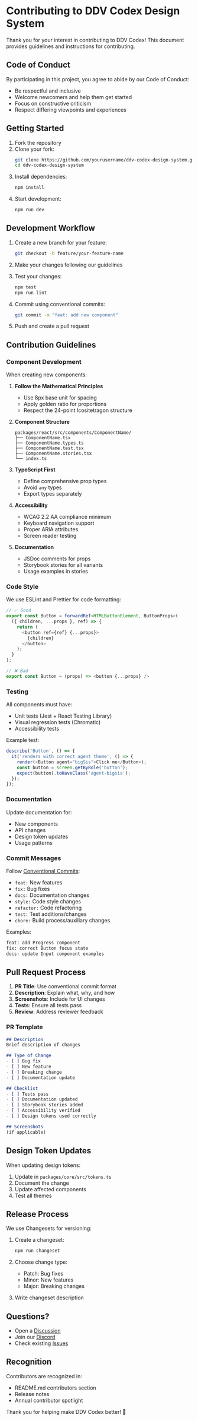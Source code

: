 # Contributing to DDV Codex Design System

Thank you for your interest in contributing to DDV Codex! This document provides guidelines and instructions for contributing.

## Code of Conduct

By participating in this project, you agree to abide by our Code of Conduct:
- Be respectful and inclusive
- Welcome newcomers and help them get started
- Focus on constructive criticism
- Respect differing viewpoints and experiences

## Getting Started

1. Fork the repository
2. Clone your fork:
   ```bash
   git clone https://github.com/yourusername/ddv-codex-design-system.git
   cd ddv-codex-design-system
   ```
3. Install dependencies:
   ```bash
   npm install
   ```
4. Start development:
   ```bash
   npm run dev
   ```

## Development Workflow

1. Create a new branch for your feature:
   ```bash
   git checkout -b feature/your-feature-name
   ```

2. Make your changes following our guidelines

3. Test your changes:
   ```bash
   npm test
   npm run lint
   ```

4. Commit using conventional commits:
   ```bash
   git commit -m "feat: add new component"
   ```

5. Push and create a pull request

## Contribution Guidelines

### Component Development

When creating new components:

1. **Follow the Mathematical Principles**
   - Use 8px base unit for spacing
   - Apply golden ratio for proportions
   - Respect the 24-point Icositetragon structure

2. **Component Structure**
   ```
   packages/react/src/components/ComponentName/
   ├── ComponentName.tsx
   ├── ComponentName.types.ts
   ├── ComponentName.test.tsx
   ├── ComponentName.stories.tsx
   └── index.ts
   ```

3. **TypeScript First**
   - Define comprehensive prop types
   - Avoid `any` types
   - Export types separately

4. **Accessibility**
   - WCAG 2.2 AA compliance minimum
   - Keyboard navigation support
   - Proper ARIA attributes
   - Screen reader testing

5. **Documentation**
   - JSDoc comments for props
   - Storybook stories for all variants
   - Usage examples in stories

### Code Style

We use ESLint and Prettier for code formatting:

```typescript
// ✅ Good
export const Button = forwardRef<HTMLButtonElement, ButtonProps>(
  ({ children, ...props }, ref) => {
    return (
      <button ref={ref} {...props}>
        {children}
      </button>
    );
  }
);

// ❌ Bad
export const Button = (props) => <button {...props} />
```

### Testing

All components must have:
- Unit tests (Jest + React Testing Library)
- Visual regression tests (Chromatic)
- Accessibility tests

Example test:
```typescript
describe('Button', () => {
  it('renders with correct agent theme', () => {
    render(<Button agent="bigSis">Click me</Button>);
    const button = screen.getByRole('button');
    expect(button).toHaveClass('agent-bigsis');
  });
});
```

### Documentation

Update documentation for:
- New components
- API changes
- Design token updates
- Usage patterns

### Commit Messages

Follow [Conventional Commits](https://www.conventionalcommits.org/):

- `feat:` New features
- `fix:` Bug fixes
- `docs:` Documentation changes
- `style:` Code style changes
- `refactor:` Code refactoring
- `test:` Test additions/changes
- `chore:` Build process/auxiliary changes

Examples:
```bash
feat: add Progress component
fix: correct Button focus state
docs: update Input component examples
```

## Pull Request Process

1. **PR Title**: Use conventional commit format
2. **Description**: Explain what, why, and how
3. **Screenshots**: Include for UI changes
4. **Tests**: Ensure all tests pass
5. **Review**: Address reviewer feedback

### PR Template
```markdown
## Description
Brief description of changes

## Type of Change
- [ ] Bug fix
- [ ] New feature
- [ ] Breaking change
- [ ] Documentation update

## Checklist
- [ ] Tests pass
- [ ] Documentation updated
- [ ] Storybook stories added
- [ ] Accessibility verified
- [ ] Design tokens used correctly

## Screenshots
(if applicable)
```

## Design Token Updates

When updating design tokens:

1. Update in `packages/core/src/tokens.ts`
2. Document the change
3. Update affected components
4. Test all themes

## Release Process

We use Changesets for versioning:

1. Create a changeset:
   ```bash
   npm run changeset
   ```

2. Choose change type:
   - Patch: Bug fixes
   - Minor: New features
   - Major: Breaking changes

3. Write changeset description

## Questions?

- Open a [Discussion](https://github.com/yourusername/ddv-codex-design-system/discussions)
- Join our [Discord](https://discord.gg/ddvcodex)
- Check existing [Issues](https://github.com/yourusername/ddv-codex-design-system/issues)

## Recognition

Contributors are recognized in:
- README.md contributors section
- Release notes
- Annual contributor spotlight

Thank you for helping make DDV Codex better! 🚀